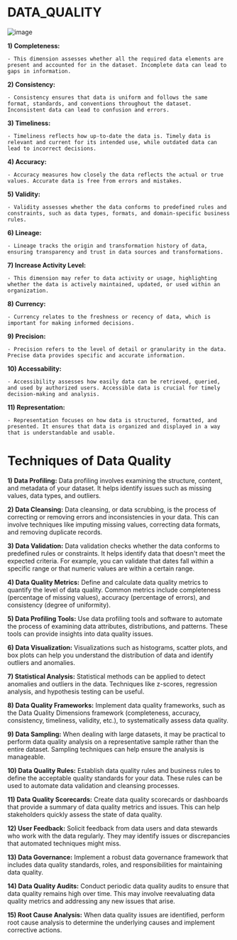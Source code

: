 # DATA_QUALITY

![image](https://github.com/DataSolutions360/DATA-QUALITY/assets/8845050/b15ad4d3-75af-41d9-82e4-e4f6fd519e76)

**1) Completeness:** 

    - This dimension assesses whether all the required data elements are present and accounted for in the dataset. Incomplete data can lead to gaps in information.

**2) Consistency:** 

    - Consistency ensures that data is uniform and follows the same format, standards, and conventions throughout the dataset. Inconsistent data can lead to confusion and errors.

**3) Timeliness:** 

    - Timeliness reflects how up-to-date the data is. Timely data is relevant and current for its intended use, while outdated data can lead to incorrect decisions.

**4) Accuracy:** 

    - Accuracy measures how closely the data reflects the actual or true values. Accurate data is free from errors and mistakes.

**5) Validity:** 

    - Validity assesses whether the data conforms to predefined rules and constraints, such as data types, formats, and domain-specific business rules.

**6) Lineage:** 

    - Lineage tracks the origin and transformation history of data, ensuring transparency and trust in data sources and transformations.

**7) Increase Activity Level:** 

    - This dimension may refer to data activity or usage, highlighting whether the data is actively maintained, updated, or used within an organization.

**8) Currency:** 

    - Currency relates to the freshness or recency of data, which is important for making informed decisions.

**9) Precision:** 

    - Precision refers to the level of detail or granularity in the data. Precise data provides specific and accurate information.

**10) Accessability:** 

    - Accessibility assesses how easily data can be retrieved, queried, and used by authorized users. Accessible data is crucial for timely decision-making and analysis.

**11) Representation:** 

    - Representation focuses on how data is structured, formatted, and presented. It ensures that data is organized and displayed in a way that is understandable and usable.


























# Techniques of Data Quality

__1) Data Profiling:__  Data profiling involves examining the structure, content, and metadata of your dataset. It helps identify issues such as missing values, data types, and outliers.

__2) Data Cleansing:__  Data cleansing, or data scrubbing, is the process of correcting or removing errors and inconsistencies in your data. This can involve techniques like imputing missing values, correcting data formats, and removing duplicate records.

__3) Data Validation:__ Data validation checks whether the data conforms to predefined rules or constraints. It helps identify data that doesn't meet the expected criteria. For example, you can validate that dates fall within a specific range or that numeric values are within a certain range.

__4) Data Quality Metrics:__ Define and calculate data quality metrics to quantify the level of data quality. Common metrics include completeness (percentage of missing values), accuracy (percentage of errors), and consistency (degree of uniformity).

__5) Data Profiling Tools:__ Use data profiling tools and software to automate the process of examining data attributes, distributions, and patterns. These tools can provide insights into data quality issues.

__6) Data Visualization:__ Visualizations such as histograms, scatter plots, and box plots can help you understand the distribution of data and identify outliers and anomalies.

__7) Statistical Analysis:__ Statistical methods can be applied to detect anomalies and outliers in the data. Techniques like z-scores, regression analysis, and hypothesis testing can be useful.

__8) Data Quality Frameworks:__ Implement data quality frameworks, such as the Data Quality Dimensions framework (completeness, accuracy, consistency, timeliness, validity, etc.), to systematically assess data quality.

__9) Data Sampling:__ When dealing with large datasets, it may be practical to perform data quality analysis on a representative sample rather than the entire dataset. Sampling techniques can help ensure the analysis is manageable.

__10) Data Quality Rules:__ Establish data quality rules and business rules to define the acceptable quality standards for your data. These rules can be used to automate data validation and cleansing processes.

__11) Data Quality Scorecards:__  Create data quality scorecards or dashboards that provide a summary of data quality metrics and issues. This can help stakeholders quickly assess the state of data quality.

__12) User Feedback:__ Solicit feedback from data users and data stewards who work with the data regularly. They may identify issues or discrepancies that automated techniques might miss.

__13) Data Governance:__ Implement a robust data governance framework that includes data quality standards, roles, and responsibilities for maintaining data quality.

__14) Data Quality Audits:__ Conduct periodic data quality audits to ensure that data quality remains high over time. This may involve reevaluating data quality metrics and addressing any new issues that arise.

__15) Root Cause Analysis:__ When data quality issues are identified, perform root cause analysis to determine the underlying causes and implement corrective actions.
